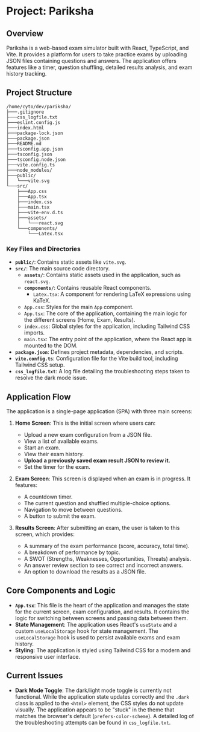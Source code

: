 # Project: Pariksha

## Overview

Pariksha is a web-based exam simulator built with React, TypeScript, and Vite. It provides a platform for users to take practice exams by uploading JSON files containing questions and answers. The application offers features like a timer, question shuffling, detailed results analysis, and exam history tracking.

## Project Structure

```
/home/cyto/dev/pariksha/
├───.gitignore
├───css_logfile.txt
├───eslint.config.js
├───index.html
├───package-lock.json
├───package.json
├───README.md
├───tsconfig.app.json
├───tsconfig.json
├───tsconfig.node.json
├───vite.config.ts
├───node_modules/
├───public/
│   └───vite.svg
└───src/
    ├───App.css
    ├───App.tsx
    ├───index.css
    ├───main.tsx
    ├───vite-env.d.ts
    ├───assets/
    │   └───react.svg
    └───components/
        └───Latex.tsx
```

### Key Files and Directories

-   **`public/`**: Contains static assets like `vite.svg`.
-   **`src/`**: The main source code directory.
    -   **`assets/`**: Contains static assets used in the application, such as `react.svg`.
    -   **`components/`**: Contains reusable React components.
        -   `Latex.tsx`: A component for rendering LaTeX expressions using KaTeX.
    -   `App.css`: Styles for the main `App` component.
    -   `App.tsx`: The core of the application, containing the main logic for the different screens (Home, Exam, Results).
    -   `index.css`: Global styles for the application, including Tailwind CSS imports.
    -   `main.tsx`: The entry point of the application, where the React app is mounted to the DOM.
-   **`package.json`**: Defines project metadata, dependencies, and scripts.
-   **`vite.config.ts`**: Configuration file for the Vite build tool, including Tailwind CSS setup.
-   **`css_logfile.txt`**: A log file detailing the troubleshooting steps taken to resolve the dark mode issue.

## Application Flow

The application is a single-page application (SPA) with three main screens:

1.  **Home Screen**: This is the initial screen where users can:
    -   Upload a new exam configuration from a JSON file.
    -   View a list of available exams.
    -   Start an exam.
    -   View their exam history.
    -   **Upload a previously saved exam result JSON to review it.**
    -   Set the timer for the exam.

2.  **Exam Screen**: This screen is displayed when an exam is in progress. It features:
    -   A countdown timer.
    -   The current question and shuffled multiple-choice options.
    -   Navigation to move between questions.
    -   A button to submit the exam.

3.  **Results Screen**: After submitting an exam, the user is taken to this screen, which provides:
    -   A summary of the exam performance (score, accuracy, total time).
    -   A breakdown of performance by topic.
    -   A SWOT (Strengths, Weaknesses, Opportunities, Threats) analysis.
    -   An answer review section to see correct and incorrect answers.
    -   An option to download the results as a JSON file.

## Core Components and Logic

-   **`App.tsx`**: This file is the heart of the application and manages the state for the current screen, exam configuration, and results. It contains the logic for switching between screens and passing data between them.
-   **State Management**: The application uses React's `useState` and a custom `useLocalStorage` hook for state management. The `useLocalStorage` hook is used to persist available exams and exam history.
-   **Styling**: The application is styled using Tailwind CSS for a modern and responsive user interface.

## Current Issues

-   **Dark Mode Toggle**: The dark/light mode toggle is currently not functional. While the application state updates correctly and the `.dark` class is applied to the `<html>` element, the CSS styles do not update visually. The application appears to be "stuck" in the theme that matches the browser's default (`prefers-color-scheme`). A detailed log of the troubleshooting attempts can be found in `css_logfile.txt`.